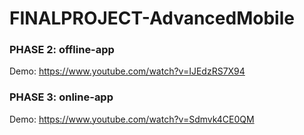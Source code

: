 # FINALPROJECT-AdvancedMobile
### PHASE 2: offline-app
Demo: https://www.youtube.com/watch?v=IJEdzRS7X94
### PHASE 3: online-app
Demo: https://www.youtube.com/watch?v=Sdmvk4CE0QM
